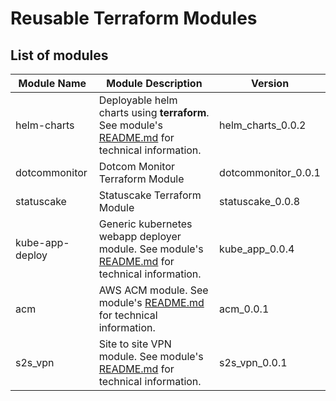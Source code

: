 **Reusable Terraform Modules**
===



## List of modules

| Module Name     | Module Description                                                                                                          | Version             |
| --------------- | --------------------------------------------------------------------------------------------------------------------------- | ------------------- |
| helm-charts     | Deployable helm charts using **terraform**. See module's [README.md](./helm-charts/README.md) for technical information.    | helm_charts_0.0.2   |
| dotcommonitor   | Dotcom Monitor Terraform Module                                                                                             | dotcommonitor_0.0.1 |
| statuscake      | Statuscake Terraform Module                                                                                                 | statuscake_0.0.8   |
| kube-app-deploy | Generic kubernetes webapp deployer module. See module's [README.md](./kube-app-deploy/README.md) for technical information. | kube_app_0.0.4   |
| acm             | AWS ACM module. See module's [README.md](./acm/README.md) for technical information.                                        | acm_0.0.1           |
| s2s_vpn           | Site to site VPN module. See module's [README.md](./s2s_vpn/README.md) for technical information.                                        | s2s_vpn_0.0.1           |
